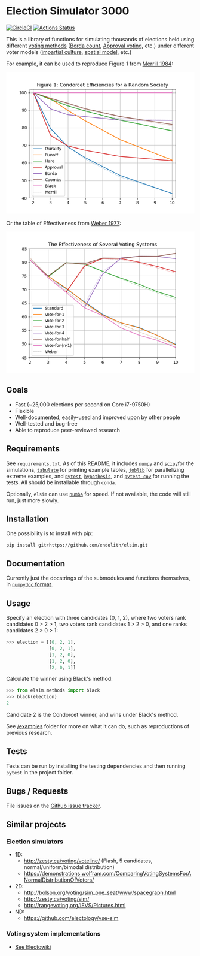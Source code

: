 # Election Simulator 3000
[![CircleCI](https://circleci.com/gh/endolith/elsim.svg?style=shield)](https://circleci.com/gh/endolith/elsim)
[![Actions Status](https://github.com/endolith/elsim/workflows/Python%20package/badge.svg)](https://github.com/endolith/elsim/actions)

This is a library of functions for simulating thousands of elections held using different [voting methods](https://en.wikipedia.org/wiki/Electoral_system) ([Borda count](https://en.wikipedia.org/wiki/Borda_count), [Approval voting](https://en.wikipedia.org/wiki/Approval_voting), etc.) under different voter models ([impartial culture](https://en.wikipedia.org/wiki/Impartial_culture), [spatial model](https://en.wikipedia.org/wiki/Spatial_model_of_voting), etc.)

For example, it can be used to reproduce Figure 1 from [Merrill 1984](https://www.jstor.org/stable/2110786):

![](./examples/results/Merrill_1984_Figure_1._25_voters,_10000_iterations.png)

Or the table of Effectiveness from [Weber 1977](https://elischolar.library.yale.edu/cowles-discussion-paper-series/732/):

![](./examples/results/Weber_1977_Effectiveness,_1000_voters,_10000_iterations.png)

## Goals

- Fast (~25,000 elections per second on Core i7-9750H)
- Flexible
- Well-documented, easily-used and improved upon by other people
- Well-tested and bug-free
- Able to reproduce peer-reviewed research

## Requirements
See `requirements.txt`.  As of this README, it includes  [`numpy`](https://numpy.org/) and [`scipy`](https://www.scipy.org/)for the simulations, [`tabulate`](https://github.com/astanin/python-tabulate) for printing example tables, [`joblib`](https://joblib.readthedocs.io/en/latest/) for parallelizing extreme examples, and  [`pytest`](https://docs.pytest.org/en/latest/), [`hypothesis`](https://hypothesis.readthedocs.io/en/latest/), and [`pytest-cov`](https://github.com/pytest-dev/pytest-cov) for running the tests.  All should be installable through `conda`.

Optionally, `elsim` can use [`numba`](http://numba.pydata.org/) for speed.  If not available, the code will still run, just more slowly.

## Installation
One possibility is to install with pip:

    pip install git+https://github.com/endolith/elsim.git

## Documentation
Currently just the docstrings of the submodules and functions themselves, in [`numpydoc` format](https://numpydoc.readthedocs.io/en/latest/format.html).

## Usage
Specify an election with three candidates (0, 1, 2), where two voters rank candidates 0 > 2 > 1, two voters rank candidates 1 > 2 > 0, and one ranks candidates 2 > 0 > 1:

```python
>>> election = [[0, 2, 1],
                [0, 2, 1],
                [1, 2, 0],
                [1, 2, 0],
                [2, 0, 1]]
```

Calculate the winner using Black's method:

```python
>>> from elsim.methods import black
>>> black(election)
2
```

Candidate 2 is the Condorcet winner, and wins under Black's method.

See [/examples](/examples) folder for more on what it can do, such as reproductions of previous research.

## Tests
Tests can be run by installing the testing dependencies and then running `pytest` in the project folder.

## Bugs / Requests
File issues on the [Github issue tracker](https://github.com/endolith/elsim/issues).

## Similar projects

### Election simulators

- 1D:
  - http://zesty.ca/voting/voteline/ (Flash, 5 candidates, normal/uniform/bimodal distribution)
  - https://demonstrations.wolfram.com/ComparingVotingSystemsForANormalDistributionOfVoters/
- 2D:
  - http://bolson.org/voting/sim_one_seat/www/spacegraph.html
  - http://zesty.ca/voting/sim/
  - http://rangevoting.org/IEVS/Pictures.html
- ND:
  - https://github.com/electology/vse-sim

### Voting system implementations

* [See Electowiki](https://electowiki.org/wiki/Voting_links#Election_calculators)
